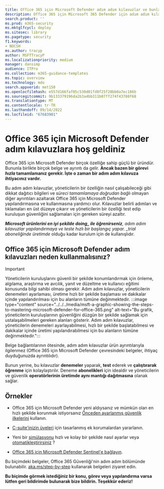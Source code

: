 ```yaml
---
title: Office 365 için Microsoft Defender adım adım kılavuzlar ve bunların nasıl kullanılacağı
description: Office 365 için Microsoft 365 Defender için adım adım kılavuzlar nelerdir? *Yalnızca bir görevi tamamlamak ve özellikleri ayarlamak için gereken adımlara* bakın. Deneme aboneliklerinde ve üretimde kullanım bilgileri. Bilgilerin aşırı yüklenmesini en aza indirmek ve yapılandırmanızı ve kullanımınızı hızlandırmak için tasarlanmış yönergeler.
search.product: ''
ms.prod: m365-security
ms.mktglfcycl: deploy
ms.sitesec: library
ms.pagetype: security
f1.keywords:
- NOCSH
ms.author: tracyp
author: MSFTTracyP
ms.localizationpriority: medium
manager: dansimp
audience: ITPro
ms.collection: m365-guidance-templates
ms.topic: overview
ms.technology: mdo
search.appverid: met150
ms.openlocfilehash: e557d166faf05c530d01fd8f25f28bb0a7ec186b
ms.sourcegitcommit: 9b133379196da2b3a4bb311b07ff274f43780f68
ms.translationtype: MT
ms.contentlocale: tr-TR
ms.lasthandoff: 09/14/2022
ms.locfileid: "67683901"
---
```

# <a name="welcome-to-the-microsoft-defender-for-office-365-step-by-step-guides"></a>Office 365 için Microsoft Defender adım kılavuzlara hoş geldiniz

Office 365 için Microsoft Defender birçok özelliğe sahip güçlü bir üründür. Bununla birlikte birçok belge ve ayrıntı da gelir. **Ancak bazen bir görevi *hızla* tamamlamanız gerekir. İşte o zaman bir adım adım kılavuza ihtiyacınız vardır.**

Bu adım adım kılavuzlar, yöneticilerin bir özelliğin nasıl çalışabileceği gibi dikkat dağıtıcı bilgileri ve *süreci tamamlamaya doğrudan bağlı* olmayan diğer ayrıntıları azaltarak Office 365 için Microsoft Defender yapılandırmasına ve kullanmasına yardımcı olur. Kılavuzlar belirli adımları ve tıklamaları en üst düzeye çıkarır ve yöneticilerin bir özelliği test edip kuruluşun güvenliğini sağlamaları için gereken süreyi azaltır.

***Microsoft ürünlerini en iyi şekilde doing_ ile öğrenirseniz**, adım adım kılavuzlar yapılandırmaya ve teste hızlı bir başlangıç yapar. _trial aboneliğinde* *üretimde* olduğu kadar kurulum için de kullanışlıdır.

## <a name="why-use-microsoft-defender-for-office-365-step-by-step-guides"></a>Office 365 için Microsoft Defender adım kılavuzları neden kullanmalısınız?

> [!IMPORTANT]
> Yöneticilerin kuruluşlarını güvenli bir şekilde konumlandırmak için önleme, algılama, araştırma ve avcılık, yanıt ve düzeltme ve kullanıcı eğitimi konusunda bilgi sahibi olması gerekir. Adım adım kılavuzlar, yöneticilerin denemeleri ayarlaması, üretime hızlı bir şekilde başlaması ve dakikalar içinde yapılandırılması için bu alanların tümüne değinmektedir.
>:::image type="content" source="../../../media/msft-a-graphic-showing-the-steps-to-mastering-microsoft-defender-for-office-365.png" alt-text="Bu grafik, yöneticilerin kuruluşlarının güvenliğini düzgün bir şekilde sağlamak için ustalaşabilmeleri gereken alanları gösterir. Adım adım kılavuzlar, yöneticilerin denemeleri ayarlayabilmesi, hızlı bir şekilde başlatabilmesi ve dakikalar içinde üretimi yapılandırabilmesi için bu alanların tümüne değinmektedir.":::

Belge bağlantılarının ötesinde, adım adım kılavuzlar ürün ayrıntılarıyla ilgilenmez (Office 365 için Microsoft Defender çevresindeki belgeler, ihtiyaç duyduğunuzda ayrıntılıdır). 

Bunun yerine, bu kılavuzlar **denemeler** yaparak, **test** ederek ve **çalıştırarak öğrenme** için kolaylaştırılır. Deneme **abonelikleri** için idealdir ve yöneticilerin ve güvenlik **operatörlerinin üretimde aynı mantığı dağıtmasına** olanak sağlar.

## <a name="examples"></a>Örnekler

- Office 365 için Microsoft Defender yeni aldıysanız ve mümkün olan en hızlı şekilde korunmak istiyorsanız [Önceden ayarlanmış güvenlik ilkelerini](ensuring-you-always-have-the-optimal-security-controls-with-preset-security-policies.md) kullanın.

- [C-suite'inizin üyeleri](protect-your-c-suite-with-priority-account-protection.md) için tasarlanmış ek korumalardan yararlanın.

- Yeni bir [simülasyonu](how-to-run-attack-simulations-for-your-team.md) hızlı ve kolay bir şekilde nasıl ayarlar veya [otomatikleştirirsiniz](how-to-setup-attack-simulation-training-for-automated-attacks-and-training.md) ?

- [Office 365 için Microsoft Defender Sentinel'e bağlayın](connect-microsoft-defender-for-office-365-to-microsoft-sentinel.md).

Bu biçimdeki belgeler, Office 365 Güvenliği'nin adım adım bölümünde bulunabilir. [aka.ms/step-by-step](https://aka.ms/step-by-step) kullanarak belgeleri ziyaret edin.

**Bu biçimde görmek istediğiniz bir konu, görev veya yapılandırma varsa lütfen geri bildirimde bulunarak bize bildirin. Teşekkür ederiz!**
